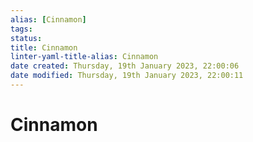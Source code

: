 ```yaml
---
alias: [Cinnamon]
tags: 
status:
title: Cinnamon
linter-yaml-title-alias: Cinnamon
date created: Thursday, 19th January 2023, 22:00:06
date modified: Thursday, 19th January 2023, 22:00:11
---
```


# Cinnamon